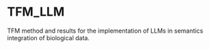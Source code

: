 # TFM_LLM
TFM method and results for the implementation of LLMs in semantics integration of biological data.
